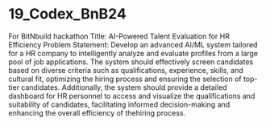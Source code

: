 # 19_Codex_BnB24
For BitNbuild hackathon
Title: AI-Powered Talent Evaluation for HR Efficiency
Problem Statement: Develop an advanced AI/ML system tailored for a HR company to intelligently analyze and evaluate profiles  from a large pool of job applications. The system should effectively screen candidates based on diverse criteria such as qualifications, experience, skills, and
cultural fit, optimizing the hiring process and ensuring the selection of top-tier candidates. Additionally, the system should provide a detailed dashboard for HR personnel to access and visualize the
qualifications and suitability of candidates, facilitating informed decision-making and enhancing the overall efficiency of thehiring process.
